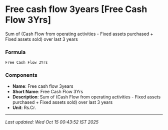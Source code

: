 # Free cash flow 3years [Free Cash Flow 3Yrs]
Sum of (Cash Flow from operating activities - Fixed assets purchased + Fixed assets sold) over last 3 years

### Formula
```text
Free Cash Flow 3Yrs
```


### Components
- **Name**: Free cash flow 3years
- **Short Name**: Free Cash Flow 3Yrs
- **Description**: Sum of (Cash Flow from operating activities - Fixed assets purchased + Fixed assets sold) over last 3 years
- **Unit**: Rs.Cr.

---
*Last updated: Wed Oct 15 00:43:52 IST 2025*
